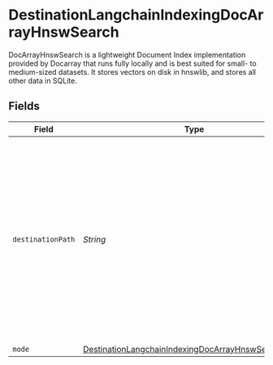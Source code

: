 # DestinationLangchainIndexingDocArrayHnswSearch

DocArrayHnswSearch is a lightweight Document Index implementation provided by Docarray that runs fully locally and is best suited for small- to medium-sized datasets. It stores vectors on disk in hnswlib, and stores all other data in SQLite.


## Fields

| Field                                                                                                                                                                                                    | Type                                                                                                                                                                                                     | Required                                                                                                                                                                                                 | Description                                                                                                                                                                                              | Example                                                                                                                                                                                                  |
| -------------------------------------------------------------------------------------------------------------------------------------------------------------------------------------------------------- | -------------------------------------------------------------------------------------------------------------------------------------------------------------------------------------------------------- | -------------------------------------------------------------------------------------------------------------------------------------------------------------------------------------------------------- | -------------------------------------------------------------------------------------------------------------------------------------------------------------------------------------------------------- | -------------------------------------------------------------------------------------------------------------------------------------------------------------------------------------------------------- |
| `destinationPath`                                                                                                                                                                                        | *String*                                                                                                                                                                                                 | :heavy_check_mark:                                                                                                                                                                                       | Path to the directory where hnswlib and meta data files will be written. The files will be placed inside that local mount. All files in the specified destination directory will be deleted on each run. | /local/my_hnswlib_index                                                                                                                                                                                  |
| `mode`                                                                                                                                                                                                   | [DestinationLangchainIndexingDocArrayHnswSearchMode](../../models/shared/DestinationLangchainIndexingDocArrayHnswSearchMode.md)                                                                          | :heavy_minus_sign:                                                                                                                                                                                       | N/A                                                                                                                                                                                                      |                                                                                                                                                                                                          |